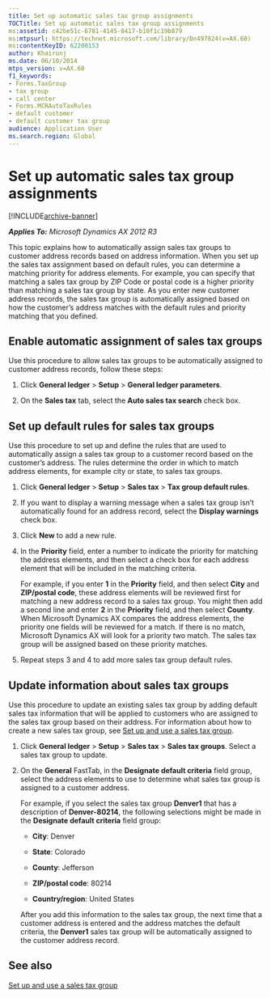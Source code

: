 ```yaml
---
title: Set up automatic sales tax group assignments
TOCTitle: Set up automatic sales tax group assignments
ms:assetid: c42be51c-6781-4145-8417-b10f1c19b879
ms:mtpsurl: https://technet.microsoft.com/library/Dn497824(v=AX.60)
ms:contentKeyID: 62200153
author: Khairunj
ms.date: 06/10/2014
mtps_version: v=AX.60
f1_keywords:
- Forms.TaxGroup
- tax group
- call center
- Forms.MCRAutoTaxRules
- default customer
- default customer tax group
audience: Application User
ms.search.region: Global
---
```


# Set up automatic sales tax group assignments 


[!INCLUDE[archive-banner](includes/archive-banner.md)]


_**Applies To:** Microsoft Dynamics AX 2012 R3_

This topic explains how to automatically assign sales tax groups to customer address records based on address information. When you set up the sales tax assignment based on default rules, you can determine a matching priority for address elements. For example, you can specify that matching a sales tax group by ZIP Code or postal code is a higher priority than matching a sales tax group by state. As you enter new customer address records, the sales tax group is automatically assigned based on how the customer’s address matches with the default rules and priority matching that you defined.

## Enable automatic assignment of sales tax groups

Use this procedure to allow sales tax groups to be automatically assigned to customer address records, follow these steps:

1.  Click **General ledger** \> **Setup** \> **General ledger parameters**.

2.  On the **Sales tax** tab, select the **Auto sales tax search** check box.

## Set up default rules for sales tax groups

Use this procedure to set up and define the rules that are used to automatically assign a sales tax group to a customer record based on the customer’s address. The rules determine the order in which to match address elements, for example city or state, to sales tax groups.

1.  Click **General ledger** \> **Setup** \> **Sales tax** \> **Tax group default rules**.

2.  If you want to display a warning message when a sales tax group isn’t automatically found for an address record, select the **Display warnings** check box.

3.  Click **New** to add a new rule.

4.  In the **Priority** field, enter a number to indicate the priority for matching the address elements, and then select a check box for each address element that will be included in the matching criteria.
    
    For example, if you enter **1** in the **Priority** field, and then select **City** and **ZIP/postal code**, these address elements will be reviewed first for matching a new address record to a sales tax group. You might then add a second line and enter **2** in the **Priority** field, and then select **County**. When Microsoft Dynamics AX compares the address elements, the priority one fields will be reviewed for a match. If there is no match, Microsoft Dynamics AX will look for a priority two match. The sales tax group will be assigned based on these priority matches.

5.  Repeat steps 3 and 4 to add more sales tax group default rules.

## Update information about sales tax groups

Use this procedure to update an existing sales tax group by adding default sales tax information that will be applied to customers who are assigned to the sales tax group based on their address. For information about how to create a new sales tax group, see [Set up and use a sales tax group](set-up-and-use-a-sales-tax-group.md).

1.  Click **General ledger** \> **Setup** \> **Sales tax** \> **Sales tax groups**. Select a sales tax group to update.

2.  On the **General** FastTab, in the **Designate default criteria** field group, select the address elements to use to determine what sales tax group is assigned to a customer address.
    
    For example, if you select the sales tax group **Denver1** that has a description of **Denver-80214**, the following selections might be made in the **Designate default criteria** field group:
    
      - **City**: Denver
    
      - **State**: Colorado
    
      - **County**: Jefferson
    
      - **ZIP/postal code**: 80214
    
      - **Country/region**: United States
    
    After you add this information to the sales tax group, the next time that a customer address is entered and the address matches the default criteria, the **Denver1** sales tax group will be automatically assigned to the customer address record.

## See also

[Set up and use a sales tax group](set-up-and-use-a-sales-tax-group.md)

  


